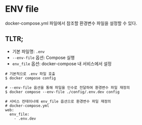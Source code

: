 # ENV file

docker-compose.yml 파일에서 참조할 환경변수 파일을 설정할 수 있다.

## TLTR;

- 기본 파일명: `.env`
- `--env-file` 옵션: Compose 실행
- `env_file` 옵션: docker-compose 내 서비스에서 설정

```
# 기본적으로 .env 파일 호출
$ docker compose config

# --env-file 옵션을 통해 파일을 인수로 전달하여 환경변수 파일 재정의
$ docker compose --env-file ./config/.env.dev config

# 서비스 컨테이너에 env_file 옵션으로 환경변수 파일 재정의
# docker-compose.yml
web:
  env_file:
    - .env.dev
```
